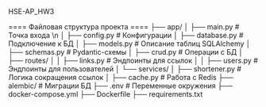 HSE-AP_HW3


==== Файловая структура проекта ====
├── app/
│   ├── main.py  # Точка входа \n
│   ├── config.py  # Конфигурации
│   ├── database.py  # Подключение к БД
│   ├── models.py  # Описание таблиц SQLAlchemy
│   ├── schemas.py  # Pydantic-схемы
│   ├── crud.py  # Операции с БД
│   ├── routes/
│   │   ├── links.py  # Эндпоинты для ссылок
│   │   ├── users.py  # Эндпоинты для пользователей
│   └── services/
│       ├── shortener.py  # Логика сокращения ссылок
│       ├── cache.py  # Работа с Redis
├── alembic/  # Миграции БД
├── .env  # Переменные окружения
├── docker-compose.yml
├── Dockerfile
├── requirements.txt
